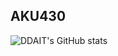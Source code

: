 ## AKU430
<!--
## Most Used Languages
![Top Langs](https://github-readme-stats.vercel.app/api/top-langs/?username=AKU430&layout=compact)
## My Stats
-->
![DDAIT's GitHub stats](https://github-readme-stats.vercel.app/api?username=AKU430&show_icons=true&theme=radical&show=reviews,discussions_started,discussions_answered,prs_merged,prs_merged_percentage)

<!--
**AKU430/AKU430** is a ✨ _special_ ✨ repository because its `README.md` (this file) appears on your GitHub profile.

Here are some ideas to get you started:

- 🔭 I’m currently working on ...
- 🌱 I’m currently learning ...
- 👯 I’m looking to collaborate on ...
- 🤔 I’m looking for help with ...
- 💬 Ask me about ...
- 📫 How to reach me: ...
- 😄 Pronouns: ...
- ⚡ Fun fact: ...
-->
